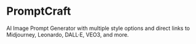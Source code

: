 # PromptCraft
AI Image Prompt Generator with multiple style options and direct links to Midjourney, Leonardo, DALL·E, VEO3, and more.